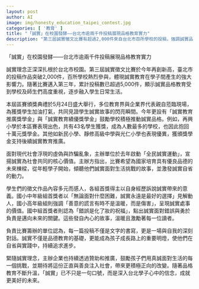 ```yaml
---
layout: post
author: AI
image: img/honesty_education_taipei_contest.jpg
categories: [ '教育' ]
title: "「誠實」在校園發酵——台北市逾兩千件投稿展現品格教育實力"
description: "第三屆誠實徵文比賽有超過2,000件來自台北市百所學校的投稿，強調誠實品德已深植校園。多所學校表現亮眼並獲頒獎學金，學生以自身經歷詮釋誠實價值，主辦單位持續推動誠實教育，期許誠實成為學生成長的信念與社會的核心價值。"
---
```

「誠實」在校園發酵——台北市逾兩千件投稿展現品格教育實力

誠實理念正深深扎根於台北市校園。第三屆誠實徵文比賽於今年再創新高，臺北市的投稿作品突破2,000件，百所學校熱烈參與，體現誠實教育在學子間產生的強大影響力。隨著比賽邁入第三年，累計投稿數已超過5,000件，顯示誠實品格教育受到學校及師生們高度重視，逐步融入學生日常生活。

本屆區賽頒獎典禮於5月24日盛大舉行，多位教育界與企業界代表親自蒞臨現場，為獲獎學生加油打氣，共同見證學生誠實故事的閃亮瞬間。今年更設有「誠實教育推廣獎學金」與「誠實教育績優獎學金」鼓勵學校積極推動誠實品格。例如，再興小學於本區賽表現出色，共有43名學生獲獎，成為人數最多的學校，也因此抱回十萬元獎學金。其他如新民小學、靜修高級中學與光仁小學也表現優異，獲頒獎學金支持後續誠實教育推廣。

面對現代社會浮現的虛偽與詐騙亂象，主辦單位於去年啟動「全民誠實運動」，宣揚誠實為社會共同的核心價值。主辦方指出，比賽希望為國家培育具有優良品德的未來棟樑，從年輕學子開始，傾聽他們誠實面對生活挑戰的故事，並激發誠實自省的動力。

學生們的徵文作品內容多元而感人，各組首獎得主以自身經歷訴說誠實帶來的意義。國小中年級組首獎者以「無論面對什麼困難，誠實永遠是最好的選擇」見解動人，國小高年級組則強調「善意的謊言有時不是溫暖，而是傷害」，呈現誠實處事的價值。國中組首獎者則認為「錯誤是化了妝的祝福」，點出誠實面對錯誤與勇於負責是邁向未來的關鍵。這些發自內心的故事，溫暖且激勵著每一位讀者。

負責比賽籌辦的單位認為，每一篇投稿不僅是文字的書寫，更是一場與自我的深刻對話。誠實不僅是品德教育的基礎，更能成為孩子成長路上的重要明燈，使他們在自省與實踐中，持續追求進步。

緊隨誠實理念，主辦企業也持續透過贊助和推廣，鼓勵孩子們用真誠面對生活的每一個挑戰，並期待將這份正直與善良注入社會，帶來更積極正向的改變。隨著品格教育不斷升溫，「誠實」已不只是一句口號，而是深入台北學子心中的信念，成就更美好的未來。
